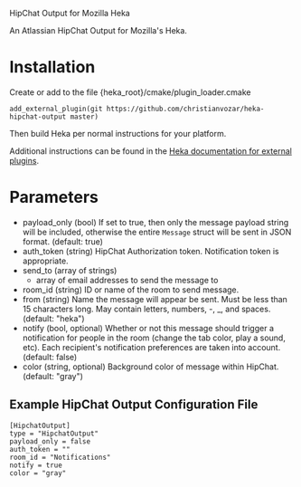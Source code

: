 HipChat Output for Mozilla Heka

An Atlassian HipChat Output for Mozilla's Heka.

# Installation

Create or add to the file {heka_root}/cmake/plugin_loader.cmake
```
add_external_plugin(git https://github.com/christianvozar/heka-hipchat-output master)
```

Then build Heka per normal instructions for your platform.

Additional instructions can be found in the [Heka documentation for external plugins](http://hekad.readthedocs.org/en/latest/installing.html#build-include-externals).

# Parameters

- payload_only (bool)
    If set to true, then only the message payload string will be included,
    otherwise the entire `Message` struct will be sent in JSON format. 
    (default: true)
- auth_token (string)
    HipChat Authorization token. Notification token is appropriate.
- send_to (array of strings)
    - array of email addresses to send the message to
- room_id (string)
    ID or name of the room to send message.
- from (string)
    Name the message will appear be sent. Must be less than 15 characters long. May contain letters, numbers, -, _, and spaces.
    (default: "heka")
- notify (bool, optional)
    Whether or not this message should trigger a notification for people in the room (change the tab color, play a sound, etc).
    Each recipient's notification preferences are taken into account.
    (default: false)
- color (string, optional)
    Background color of message within HipChat.
    (default: "gray")

## Example HipChat Output Configuration File

```
[HipchatOutput]
type = "HipchatOutput"
payload_only = false
auth_token = ""
room_id = "Notifications"
notify = true
color = "gray"
```
